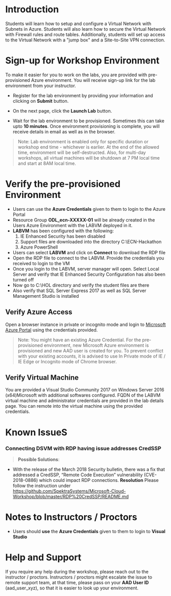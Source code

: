 # Introduction

Students will learn how to setup and configure a Virtual Network with Subnets in Azure. Students will also learn how to secure the Virtual Network with Firewall rules and route tables. Additionally, students will set up access to the Virtual Network with a "jump box" and a Site-to-Site VPN connection.
# Sign-up for Workshop Environment

To make it easier for you to work on the labs, you are provided with pre-provisioned Azure environment. You will receive sign-up link for the lab environment from your instructor. 

* Register for the lab environment by providing your information and clicking on **Submit** button.

* On the next page, click the **Launch Lab** button.
 
* Wait for the lab environment to be provisioned. Sometimes this can take upto **10 minutes**. Once environment provisioning is complete, you will receive details in email as well as in the browser.
 
 > Note: Lab environment is enabled only for specific duration or workshop end time - whichever is earlier. At the end of the allowed time, environment will be self-destructed. Also, for multi-day workshops, all virtual machines will be shutdown at 7 PM local time and start at 8AM local time.

# Verify the pre-provisioned Environment

* Users can use the **Azure Credentials** given to them to login to the Azure Portal
* Resource Group **ODL_ecn-XXXXX-01** will be already created in the Users Azure Environment with the LABVM deployed in it.
* **LABVM** has been configured with the following:
  1. IE Enhanced Security has been disabled
  2. Support files are downloaded into the directory C:\ECN-Hackathon
  3. Azure PowerShell
* Users can select **LABVM** and click on **Connect** to download the RDP file
* Open the RDP file to connect to the LABVM. Provide the credentials you received to login to the VM
* Once you login to the LABVM, server manager will open. Select Local Server and verify that IE Enhanced Security Configuration has also been turned off
* Now go to C:\HOL directory and verify the student files are there
* Also verify that SQL Server Express 2017 as well as SQL Server Management Studio is installed 

## Verify Azure Access

Open a browser instance in private or incognito mode and login to [Microsoft Azure Portal](https://portal.azure.com) using the credentials provided.

> Note: You might have an existing Azure Credential. For the pre-provisioned environment, new Microsoft Azure environment is provisioned and new AAD user is created for you. To prevent conflict with your existing accounts, it is advised to use In Private mode of IE / IE Edge or Incognito mode of Chrome browser.

## Verify Virtual Machine

You are provided a Visual Studio Community 2017 on Windows Server 2016 (x64)Microsoft with additional softwares configured. FQDN of the LABVM virtual machine and administrator credentials are provided in the lab details page. You can remote into the virtual machine using the provided credentials.

# Known IssueS
### Connecting DSVM with RDP having issue addresses CredSSP

> **Possible Solutions**:

* With the release of the March 2018 Security bulletin, there was a fix that addressed a CredSSP, “Remote Code Execution” vulnerability (CVE-2018-0886) which could impact RDP connections. 
**Resolution**
Please follow the instruction under https://github.com/SpektraSystems/Microsoft-Cloud-Workshop/blob/master/RDP%20CredSSP/README.md

# Notes to Instructors / Proctors
* Users should **use** the **Azure Credentials** given to them to login to **Visual Studio**

# Help and Support

If you require any help during the workshop, please reach out to the instructor / proctors. Instructors / proctors might escalate the issue to remote support team, at that time, please pass on your **AAD User ID** (aad_user_xyz), so that it is easier to look up your environment.



